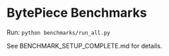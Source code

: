 ﻿# BytePiece Benchmarks

Run: `python benchmarks/run_all.py`

See BENCHMARK_SETUP_COMPLETE.md for details.
